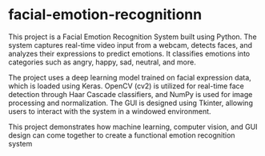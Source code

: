 # facial-emotion-recognitionn

This project is a Facial Emotion Recognition System built using Python. The system captures real-time video input from a webcam, detects faces, and analyzes their expressions to predict emotions. It classifies emotions into categories such as angry, happy, sad, neutral, and more.

The project uses a deep learning model trained on facial expression data, which is loaded using Keras. OpenCV (cv2) is utilized for real-time face detection through Haar Cascade classifiers, and NumPy is used for image processing and normalization. The GUI is designed using Tkinter, allowing users to interact with the system in a windowed environment.

This project demonstrates how machine learning, computer vision, and GUI design can come together to create a functional emotion recognition system
